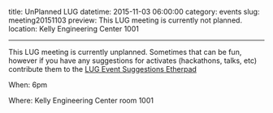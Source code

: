 title: UnPlanned LUG
datetime: 2015-11-03 06:00:00
category: events
slug: meeting20151103
preview: This LUG meeting is currently not planned.
location: Kelly Engineering Center 1001

---

This LUG meeting is currently unplanned. Sometimes that can be fun, however
if you have any suggestions for activates (hackathons, talks, etc) contribute
them to the [LUG Event Suggestions
Etherpad](http://etherpad.osuosl.org/osulug-event-suggestions)


When: 6pm

Where: Kelly Engineering Center room 1001
